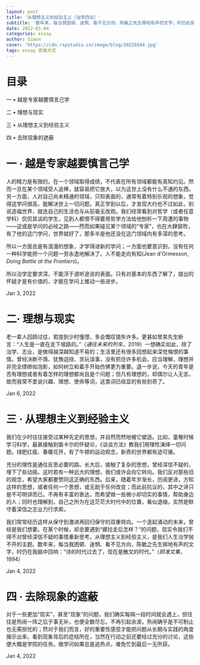 ```yaml
---
layout: post
title: '从理想主义到经验主义（治学四谈）'
subtitle: '数年来，每当我困顿、迷惘、看不见方向，陈敏之先生掷地有声的文字，时仍在我脑中回响。'
date: 2022-01-04
categories: essay
author: Simon
cover: 'https://cdn.rspstudio.cn/image/blog/20220104.jpg'
tags: essay 思维方式
---
```


# 目录

一 • 越是专家越要慎言己学

二 • 理想与现实

三 • 从理想主义到经验主义

四 • 去除现象的遮蔽


# 一 · 越是专家越要慎言己学

人的精力是有限的。在一个领域取得成绩，不代表在所有领域都能有真知灼见。然而一旦在某个领域受人追捧，就容易把它放大，以为这世上没有什么不通的东西。另一方面，人对自己尚未精通的领域，只知表面的，通常有着特别乐观的想象，觉得这学问很高，能解决世上一切问题。真正学到以后，才发现大约也不过如此，别说造福世界，就连自己的生活也与从前毫无改观。我们经常看到对哲学（或者任意学科）侃侃其谈的学生，见到人都恨不得要用哲学方法给他刨析一下周遭的事物——这或是学问的必经之路——然而如果碰见某个领域的“专家”，也在大肆鼓吹，有了他的这门学问，世界就好了，那多半是他还没在这门领域内有多深的思考。

所以一方面总是有浪漫的想象，才学得进新的学问；一方面也要意识到，没有任何一种科学能把一个问题一劳永逸地解决了。人不能走向有知(Jean d'Ormesson, *Doing Battle at the Frontiers*)。

所以治学定要求深，不能浮于道听途说的表面。只有对基本的东西了解了，提出的怀疑才是有价值的，才能在学问上推动一些进步。

Jan 3, 2022


# 二· 理想与现实

老一辈人回顾过往，若提到少时憧憬，多会慨叹错失许多。更甚如曾杲先生断言：“人生是一直在走下坡路的。”（*通往未来的列车*，2019）一想确实如此，除了治学、志业，是做得越深越知道不易的；生活里还有很多回想起来深觉悔恨的事情。曾经决断不慎、犹豫逗挠、贪玩误事，没有抓住许多机会。应当理解，理想并非完全缥缈如泡影，如何树立和着手开始仿佛更为重要。退一步说，今天的青年是否有理想或者有着怎样的理想都尚且是个问题；但凡有理想的，却偶尔让人无言。故而我常不爱说兴趣、理想、使命等词，这类词已经显的有些刻奇了。

Jan 6, 2022


# 三 · 从理想主义到经验主义

我们在少时往往接受过某种先定的思想，并自然而然地被它塑造。比如，童稚时候学习科学，最甚接触到笛卡尔的怀疑论，《谈谈方法》教我们用理性演绎一切问题。绿肥红瘦、春暖花开，有了牛顿的运动观念，新奇的世界都有迹可循。

充分的理性是通往反思必要的路。长大后，接触了复杂的思想，曾经深信不疑的，埋下了些动摇。这时若有一种远大的理想，我们或许会向它转向。我们反对那些旧的观念，希望大家都要赞同这正确的东西。后来，随着年岁渐长，历阅更进，方知这样的思想，或者任何一个思想，或无助于任何改变；而此前抗议的，其中之谛只是不可明讲而已。不再有丰富的表达，而希望做一些微小却切实的事情，帮助身边的人；同时也理解到，自己之所为在这茫茫大时代中的位置，看似退缩，实然是默守着深信之志业力行求索。

我们常常经历这样从保守到激进再回归保守的双重转向。一个迭起涌动的未来，曾经是我们想要。在某个时候，却总要遇到“娜拉走后怎样？”的问题，现实令我们不得不对曾经深信不疑的事情重新思考。从理想主义到经验主义，是我们人生治学抛不开的主题。数年来，每当我困顿、迷惘、看不见方向，陈敏之先生掷地有声的文字，时仍在我脑中回响：“诗的时代过去了，现在是散文的时代。”（*顾准文集*，1994）

Jan 4, 2022


# 四 · 去除现象的遮蔽

对于一些更加“现实”，甚至“现象”的问题，我们确实每隔一段时间就会遇上，但往往是热闹一阵之后于事无补，也便全数尽忘，不再引起余波。热闹确乎是不可制止也无需担忧的；然对于我们而言，好的重要性感受才能把问题从长期与实践的角度揭示出来。看到现象背后的症结所在，当然在行动之前还要经过充分的讨论，这些便大概是学院的任务。做学问如果总是追热点，难免忙到最后一无所获。

Jan 4, 2022
